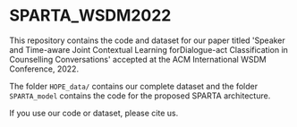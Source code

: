 # SPARTA_WSDM2022
This repository contains the code and dataset for our paper titled 'Speaker and Time-aware Joint Contextual Learning forDialogue-act Classification in Counselling Conversations' accepted at the ACM International WSDM Conference, 2022.

The folder ```HOPE_data/``` contains our complete dataset and the folder ```SPARTA_model``` contains the code for the proposed SPARTA architecture.

If you use our code or dataset, please cite us.